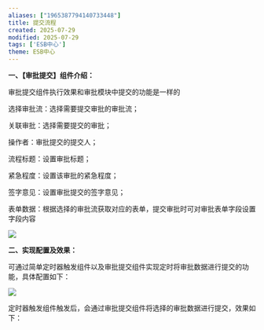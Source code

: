 ```yaml
---
aliases: ["1965387794140733448"]
title: 提交流程
created: 2025-07-29
modified: 2025-07-29
tags: ['ESB中心']
theme: ESB中心
---
```


**一、【审批提交】组件介绍：**

审批提交组件执行效果和审批模块中提交的功能是一样的

选择审批流：选择需要提交审批的审批流；

关联审批：选择需要提交的审批；

操作者：审批提交的提交人；

流程标题：设置审批标题；

紧急程度：设置该审批的紧急程度；

签字意见：设置审批提交的签字意见；

表单数据：根据选择的审批流获取对应的表单，提交审批时可对审批表单字段设置字段内容

![](https://myhelpdoc.oss-cn-heyuan.aliyuncs.com/mdimages/9526d5261f0f5bf25d68e33806e2a79b.jpg)

**二、实现配置及效果：**

可通过简单定时器触发组件以及审批提交组件实现定时将审批数据进行提交的功能，具体配置如下：

![](https://myhelpdoc.oss-cn-heyuan.aliyuncs.com/mdimages/e4f719d8814e713fc83a342c97099c37.jpg)

定时器触发组件触发后，会通过审批提交组件将选择的审批数据进行提交，效果如下：

